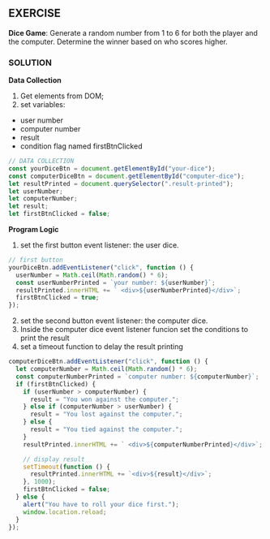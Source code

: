 ## EXERCISE

**Dice Game**:
Generate a random number from 1 to 6 for both the player and the computer.
Determine the winner based on who scores higher.

### SOLUTION 

**Data Collection**
1. Get elements from DOM;
2. set variables:
- user number
- computer number
- result
- condition flag named firstBtnClicked

```javascript
// DATA COLLECTION
const yourDiceBtn = document.getElementById("your-dice");
const computerDiceBtn = document.getElementById("computer-dice");
let resultPrinted = document.querySelector(".result-printed");
let userNumber;
let computerNumber;
let result;
let firstBtnClicked = false;
```

**Program Logic**
1. set the first button event listener: the user dice.

```javascript
// first button
yourDiceBtn.addEventListener("click", function () {
  userNumber = Math.ceil(Math.random() * 6);
  const userNumberPrinted = `your number: ${userNumber}`;
  resultPrinted.innerHTML += ` <div>${userNumberPrinted}</div>`;
  firstBtnClicked = true;
});
```
2. set the second button event listener: the computer dice. 
3. Inside the computer dice event listener funcion set the conditions to print the result
4. set a timeout function to delay the result printing

```javascript
computerDiceBtn.addEventListener("click", function () {
  let computerNumber = Math.ceil(Math.random() * 6);
  const computerNumberPrinted = `computer number: ${computerNumber}`;
  if (firstBtnClicked) {
    if (userNumber > computerNumber) {
      result = "You won against the computer.";
    } else if (computerNumber > userNumber) {
      result = "You lost against the computer.";
    } else {
      result = "You tied against the computer.";
    }
    resultPrinted.innerHTML += ` <div>${computerNumberPrinted}</div>`;

    // display result
    setTimeout(function () {
      resultPrinted.innerHTML += `<div>${result}</div>`;
    }, 1000);
    firstBtnClicked = false;
  } else {
    alert("You have to roll your dice first.");
    window.location.reload;
  }
});

```

